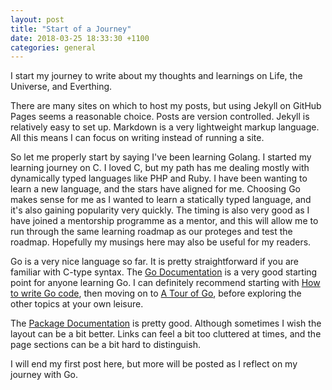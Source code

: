 ```yaml
---
layout: post
title: "Start of a Journey"
date: 2018-03-25 18:33:30 +1100
categories: general
---
```


I start my journey to write about my thoughts and learnings on Life, the Universe, and Everthing.

There are many sites on which to host my posts, but using Jekyll on GitHub Pages seems a reasonable choice. Posts are version controlled. Jekyll is relatively easy to set up. Markdown is a very lightweight markup language. All this means I can focus on writing instead of running a site.

So let me properly start by saying I've been learning Golang. I started my learning journey on C. I loved C, but my path has me dealing mostly with dynamically typed languages like PHP and Ruby. I have been wanting to learn a new language, and the stars have aligned for me. Choosing Go makes sense for me as I wanted to learn a statically typed language, and it's also gaining popularity very quickly. The timing is also very good as I have joined a mentorship programme as a mentor, and this will allow me to run through the same learning roadmap as our proteges and test the roadmap. Hopefully my musings here may also be useful for my readers.

Go is a very nice language so far. It is pretty straightforward if you are familiar with C-type syntax. The [Go Documentation][go-doc] is a very good starting point for anyone learning Go. I can definitely recommend starting with [How to write Go code][go-code], then moving on to [A Tour of Go][go-tour], before exploring the other topics at your own leisure.

The [Package Documentation][go-pkg] is pretty good. Although sometimes I wish the layout can be a bit better. Links can feel a bit too cluttered at times, and the page sections can be a bit hard to distinguish.

I will end my first post here, but more will be posted as I reflect on my journey with Go.

[go-doc]: https://golang.org/doc/
[go-code]: https://golang.org/doc/code.html
[go-tour]: https://tour.golang.org/
[go-pkg]: https://golang.org/pkg/
